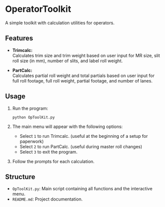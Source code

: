 # OperatorToolkit

A simple toolkit with calculation utilities for operators.

## Features

- **Trimcalc:**  
  Calculates trim size and trim weight based on user input for MR size, slit roll size (in mm), number of slits, and label roll weight.

- **PartCalc:**  
  Calculates partial roll weight and total partials based on user input for full roll footage, full roll weight, partial footage, and number of lanes.

## Usage

1. Run the program:
   ```
   python OpToolKit.py
   ```
2. The main menu will appear with the following options:
   - Select `1` to run Trimcalc. (useful at the beginning of a setup for paperwork)
   - Select `2` to run PartCalc. (useful during master roll changes)
   - Select `3` to exit the program.

3. Follow the prompts for each calculation.

## Structure

- `OpToolKit.py`: Main script containing all functions and the interactive menu.
- `README.md`: Project documentation.
